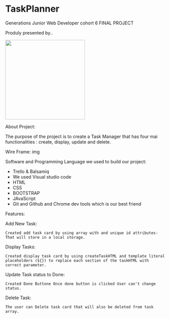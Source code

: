 # TaskPlanner

Generations Junior Web Developer cohort 6 FINAL PROJECT

Produly presented by..

<img src="https://user-images.githubusercontent.com/88661877/136912582-e208b85c-ef2f-4102-9240-bf2addb2fcd7.png" width=250 height=250/>

About Project:

The purpose of the project is to create a Task Manager that has four mai functionalities : create, display, update and delete.

Wire Frame:
img

Software and Programming Language we used to build our project:

- Trello & Balsamiq
- We used Visual studio code
- HTML
- CSS
- BOOTSTRAP
- JAvaScript
- Git and Github and Chrome dev tools which is our best friend

Features:

Add New Task:

    Created add task card by using array with and unique id attributes- That will store in a local storage.

Display Tasks:

    Created display task card by using createTaskHTML and template literal placeholders (${}) to replace each section of the taskHTML with correct parameter.

Update Task status to Done:

    Created Done Buttone Once done button is clicked User can't change status.

Delete Task:

    The user can Delete task card that will also be deleted from task array.
